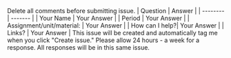<!--> Delete all comments before submitting issue. </>


| Question    | Answer |
| -------- | ------- |
| Your Name  | Your Answer  |
| Period | Your Answer     |
| Assignment/unit/material:    | Your Answer    |
| How can I help?| Your Answer |
| Links? | Your Answer |

This issue will be created and automatically tag me when you click "Create issue." Please allow 24 hours - a week for a response. All responses will be in this same issue. 

